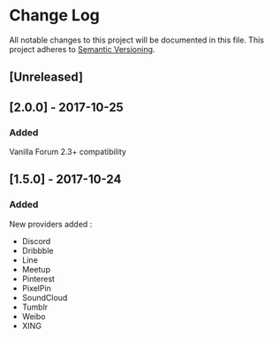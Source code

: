 # Change Log

All notable changes to this project will be documented in this file. This project adheres to [Semantic Versioning](http://semver.org/).


## [Unreleased]

## [2.0.0] - 2017-10-25
### Added
Vanilla Forum 2.3+ compatibility

## [1.5.0] - 2017-10-24
### Added
New providers added :
- Discord
- Dribbble 
- Line 
- Meetup 
- Pinterest
- PixelPin
- SoundCloud
- Tumblr
- Weibo
- XING